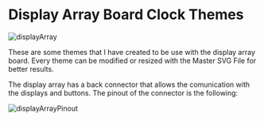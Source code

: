 # Display Array Board Clock Themes
![displayArray](https://savageelectronics.com/wp-content/uploads/2021/07/DisplayArray-Sideview.png)

These are some themes that I have created to be use with the display array board. Every theme can be modified or resized with the Master SVG File for better results. 

The display array has a back connector that allows the comunication with the displays and buttons. The pinout of the connector is the following:

![displayArrayPinout](https://savageelectronics.com/wp-content/uploads/2021/07/DisplayArray_Pinout.png)